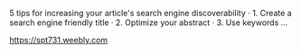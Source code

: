 5 tips for increasing your article's search engine discoverability · 1. Create a search engine friendly title · 2. Optimize your abstract · 3. Use keywords ...    

https://spt731.weebly.com
